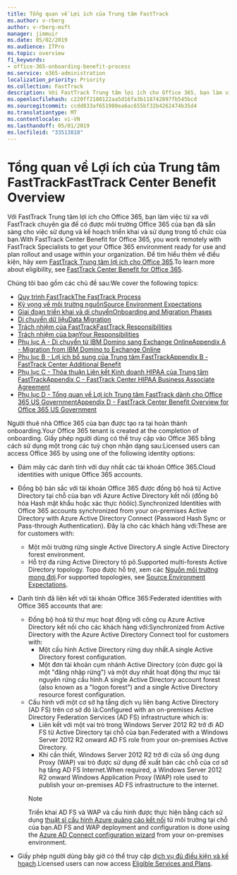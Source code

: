 ```yaml
---
title: Tổng quan về Lợi ích của Trung tâm FastTrack
ms.author: v-rberg
author: v-rberg-msft
manager: jimmuir
ms.date: 05/02/2019
ms.audience: ITPro
ms.topic: overview
f1_keywords:
- office-365-onboarding-benefit-process
ms.service: o365-administration
localization_priority: Priority
ms.collection: FastTrack
description: Với FastTrack Trung tâm lợi ích cho Office 365, bạn làm việc từ xa với FastTrack chuyên gia để có được môi trường Office 365 của bạn đã sẵn sàng cho việc sử dụng và kế hoạch triển khai và sử dụng trong tổ chức của bạn. Để tìm hiểu thêm về điều kiện, hãy xem FastTrack Trung tâm lợi ích cho Office 365.
ms.openlocfilehash: c220ff2180122aa5d16fa3b118742897fb545bcd
ms.sourcegitcommit: ccdd833af651980ea6ac655bf32b4262474b35d4
ms.translationtype: MT
ms.contentlocale: vi-VN
ms.lasthandoff: 05/01/2019
ms.locfileid: "33513818"
---
```

# <a name="fasttrack-center-benefit-overview"></a><span data-ttu-id="81de7-104">Tổng quan về Lợi ích của Trung tâm FastTrack</span><span class="sxs-lookup"><span data-stu-id="81de7-104">FastTrack Center Benefit Overview</span></span>

<span data-ttu-id="81de7-105">Với FastTrack Trung tâm lợi ích cho Office 365, bạn làm việc từ xa với FastTrack chuyên gia để có được môi trường Office 365 của bạn đã sẵn sàng cho việc sử dụng và kế hoạch triển khai và sử dụng trong tổ chức của bạn.</span><span class="sxs-lookup"><span data-stu-id="81de7-105">With FastTrack Center Benefit for Office 365, you work remotely with FastTrack Specialists to get your Office 365 environment ready for use and plan rollout and usage within your organization.</span></span> <span data-ttu-id="81de7-106">Để tìm hiểu thêm về điều kiện, hãy xem [FastTrack Trung tâm lợi ích cho Office 365](O365-fasttrack-benefit-for-office-365.md).</span><span class="sxs-lookup"><span data-stu-id="81de7-106">To learn more about eligibility, see [FastTrack Center Benefit for Office 365](O365-fasttrack-benefit-for-office-365.md).</span></span>
  
<span data-ttu-id="81de7-107">Chúng tôi bao gồm các chủ đề sau:</span><span class="sxs-lookup"><span data-stu-id="81de7-107">We cover the following topics:</span></span>
- [<span data-ttu-id="81de7-108">Quy trình FastTrack</span><span class="sxs-lookup"><span data-stu-id="81de7-108">The FastTrack Process</span></span>](O365-fasttrack-process.md) 
- [<span data-ttu-id="81de7-109">Kỳ vọng về môi trường nguồn</span><span class="sxs-lookup"><span data-stu-id="81de7-109">Source Environment Expectations</span></span>](O365-source-environment-expectations.md)
- [<span data-ttu-id="81de7-110">Giai đoạn triển khai và di chuyển</span><span class="sxs-lookup"><span data-stu-id="81de7-110">Onboarding and Migration Phases</span></span>](O365-onboarding-and-migration.md)
- [<span data-ttu-id="81de7-111">Di chuyển dữ liệu</span><span class="sxs-lookup"><span data-stu-id="81de7-111">Data Migration</span></span>](O365-data-migration.md)
- [<span data-ttu-id="81de7-112">Trách nhiệm của FastTrack</span><span class="sxs-lookup"><span data-stu-id="81de7-112">FastTrack Responsibilities</span></span>](O365-fasttrack-responsibilities.md)
- [<span data-ttu-id="81de7-113">Trách nhiệm của bạn</span><span class="sxs-lookup"><span data-stu-id="81de7-113">Your Responsibilities</span></span>](O365-your-responsibilities.md) 
- [<span data-ttu-id="81de7-114">Phụ lục A - Di chuyển từ IBM Domino sang Exchange Online</span><span class="sxs-lookup"><span data-stu-id="81de7-114">Appendix A - Migration from IBM Domino to Exchange Online</span></span>](O365-from-ibm-domino-to-exchange-online.md)
- [<span data-ttu-id="81de7-115">Phụ lục B - Lợi ích bổ sung của Trung tâm FastTrack</span><span class="sxs-lookup"><span data-stu-id="81de7-115">Appendix B - FastTrack Center Additional Benefit</span></span>](O365-fasttrack-additional-benefits.md)
- [<span data-ttu-id="81de7-116">Phụ lục C - Thỏa thuận Liên kết Kinh doanh HIPAA của Trung tâm FastTrack</span><span class="sxs-lookup"><span data-stu-id="81de7-116">Appendix C - FastTrack Center HIPAA Business Associate Agreement</span></span>](O365-hipaa-business-associate-agreement.md)
- [<span data-ttu-id="81de7-117">Phụ lục D - Tổng quan về Lợi ích Trung tâm FastTrack dành cho Office 365 US Government</span><span class="sxs-lookup"><span data-stu-id="81de7-117">Appendix D - FastTrack Center Benefit Overview for Office 365 US Government</span></span>](US-Gov-appendix-overview.md)
    
<span data-ttu-id="81de7-118">Người thuê nhà Office 365 của bạn được tạo ra tại hoàn thành onboarding.</span><span class="sxs-lookup"><span data-stu-id="81de7-118">Your Office 365 tenant is created at the completion of onboarding.</span></span> <span data-ttu-id="81de7-119">Giấy phép người dùng có thể truy cập vào Office 365 bằng cách sử dụng một trong các tuỳ chọn nhận dạng sau:</span><span class="sxs-lookup"><span data-stu-id="81de7-119">Licensed users can access Office 365 by using one of the following identity options:</span></span>
- <span data-ttu-id="81de7-120">Đám mây các danh tính với duy nhất các tài khoản Office 365.</span><span class="sxs-lookup"><span data-stu-id="81de7-120">Cloud identities with unique Office 365 accounts.</span></span>
- <span data-ttu-id="81de7-121">Đồng bộ bản sắc với tài khoản Office 365 được đồng bộ hoá từ Active Directory tại chỗ của bạn với Azure Active Directory kết nối (đồng bộ hóa Hash mật khẩu hoặc xác thực ñöôïc).</span><span class="sxs-lookup"><span data-stu-id="81de7-121">Synchronized Identities with Office 365 accounts synchronized from your on-premises Active Directory with Azure Active Directory Connect (Password Hash Sync or Pass-through Authentication).</span></span> <span data-ttu-id="81de7-122">Đây là cho các khách hàng với:</span><span class="sxs-lookup"><span data-stu-id="81de7-122">These are for customers with:</span></span>
  - <span data-ttu-id="81de7-123">Một môi trường rừng single Active Directory.</span><span class="sxs-lookup"><span data-stu-id="81de7-123">A single Active Directory forest environment.</span></span>
  - <span data-ttu-id="81de7-124">Hỗ trợ đa rừng Active Directory tô pô.</span><span class="sxs-lookup"><span data-stu-id="81de7-124">Supported multi-forests Active Directory topology.</span></span> <span data-ttu-id="81de7-125">Topo được hỗ trợ, xem các [Nguồn môi trường mong đợi](O365-source-environment-expectations.md).</span><span class="sxs-lookup"><span data-stu-id="81de7-125">For supported topologies, see [Source Environment Expectations](O365-source-environment-expectations.md).</span></span>
- <span data-ttu-id="81de7-126">Danh tính đã liên kết với tài khoản Office 365:</span><span class="sxs-lookup"><span data-stu-id="81de7-126">Federated identities with Office 365 accounts that are:</span></span>
  - <span data-ttu-id="81de7-127">Đồng bộ hoá từ thư mục hoạt động với công cụ Azure Active Directory kết nối cho các khách hàng với:</span><span class="sxs-lookup"><span data-stu-id="81de7-127">Synchronized from Active Directory with the Azure Active Directory Connect tool for customers with:</span></span>
      - <span data-ttu-id="81de7-128">Một cấu hình Active Directory rừng duy nhất.</span><span class="sxs-lookup"><span data-stu-id="81de7-128">A single Active Directory forest configuration.</span></span>
      - <span data-ttu-id="81de7-129">Một đơn tài khoản cụm nhánh Active Directory (còn được gọi là một "đăng nhập rừng") và một duy nhất hoạt động thư mục tài nguyên rừng cấu hình.</span><span class="sxs-lookup"><span data-stu-id="81de7-129">A single Active Directory account forest (also known as a "logon forest") and a single Active Directory resource forest configuration.</span></span>
  - <span data-ttu-id="81de7-130">Cấu hình với một cơ sở hạ tầng dịch vụ liên bang Active Directory (AD FS) trên cơ sở đó là:</span><span class="sxs-lookup"><span data-stu-id="81de7-130">Configured with an on-premises Active Directory Federation Services (AD FS) infrastructure which is:</span></span>
      - <span data-ttu-id="81de7-131">Liên kết với một vai trò trong Windows Server 2012 R2 trở đi AD FS từ Active Directory tại chỗ của bạn.</span><span class="sxs-lookup"><span data-stu-id="81de7-131">Federated with a Windows Server 2012 R2 onward AD FS role from your on-premises Active Directory.</span></span>
      - <span data-ttu-id="81de7-132">Khi cần thiết, Windows Server 2012 R2 trở đi cửa sổ ứng dụng Proxy (WAP) vai trò được sử dụng để xuất bản các chỗ của cơ sở hạ tầng AD FS Internet.</span><span class="sxs-lookup"><span data-stu-id="81de7-132">When required, a Windows Server 2012 R2 onward Windows Application Proxy (WAP) role used to publish your on-premises AD FS infrastructure to the internet.</span></span>
    > [!NOTE]
    > <span data-ttu-id="81de7-133">Triển khai AD FS và WAP và cấu hình được thực hiện bằng cách sử dụng [thuật sĩ cấu hình Azure quảng cáo kết nối](https://go.microsoft.com/fwlink/?linkid=844794) từ môi trường tại chỗ của bạn.</span><span class="sxs-lookup"><span data-stu-id="81de7-133">AD FS and WAP deployment and configuration is done using the [Azure AD Connect configuration wizard](https://go.microsoft.com/fwlink/?linkid=844794) from your on-premises environment.</span></span> 
  
- <span data-ttu-id="81de7-134">Giấy phép người dùng bây giờ có thể truy cập [dịch vụ đủ điều kiện và kế hoạch](M365-eligible-services-and-plans.md).</span><span class="sxs-lookup"><span data-stu-id="81de7-134">Licensed users can now access [Eligible Services and Plans](M365-eligible-services-and-plans.md).</span></span>
    

 
